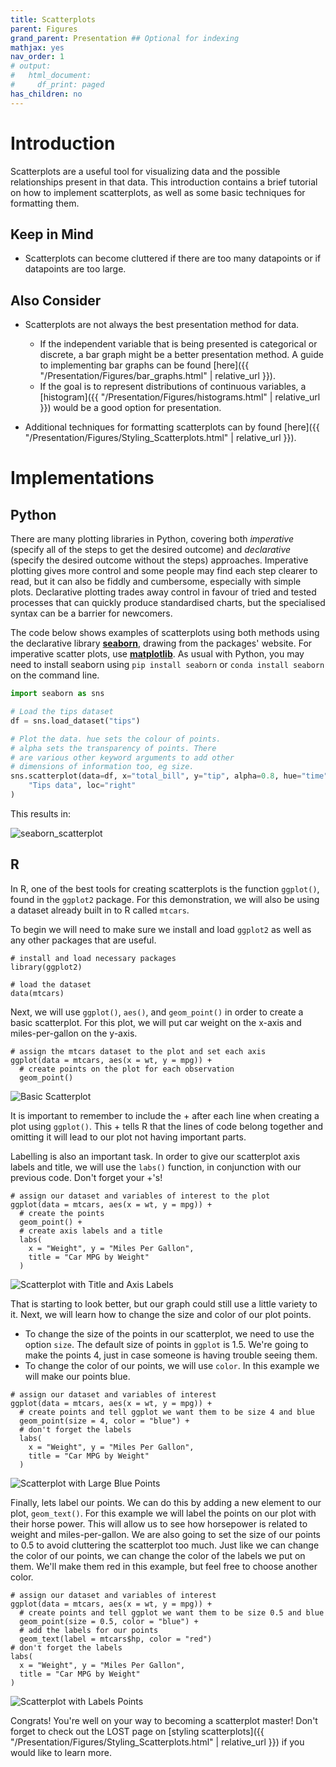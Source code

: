 ```yaml
---
title: Scatterplots
parent: Figures
grand_parent: Presentation ## Optional for indexing
mathjax: yes
nav_order: 1
# output:
#   html_document:
#     df_print: paged
has_children: no
---
```


# Introduction

Scatterplots are a useful tool for visualizing data and the possible relationships present in that data. This introduction contains a brief tutorial on how to implement scatterplots, as well as some basic techniques for formatting them.

## Keep in Mind
* Scatterplots can become cluttered if there are too many datapoints or if datapoints are too large.


## Also Consider
* Scatterplots are not always the best presentation method for data.
  * If the independent variable that is being presented is categorical or discrete, a bar graph might be a better presentation method. A guide to implementing bar graphs can be found [here]({{ "/Presentation/Figures/bar_graphs.html" | relative_url }}).
  * If the goal is to represent distributions of continuous variables, a [histogram]({{ "/Presentation/Figures/histograms.html" | relative_url }}) would be a good option for presentation.

* Additional techniques for formatting scatterplots can by found [here]({{ "/Presentation/Figures/Styling_Scatterplots.html" | relative_url }}).


# Implementations

## Python

There are many plotting libraries in Python, covering both *imperative* (specify all of the steps to get the desired outcome) and *declarative* (specify the desired outcome without the steps) approaches. Imperative plotting gives more control and some people may find each step clearer to read, but it can also be fiddly and cumbersome, especially with simple plots. Declarative plotting trades away control in favour of tried and tested processes that can quickly produce standardised charts, but the specialised syntax can be a barrier for newcomers.

The code below shows examples of scatterplots using both methods using the declarative library [**seaborn**](https://seaborn.pydata.org/index.html), drawing from the packages' website. For imperative scatter plots, use [**matplotlib**](https://matplotlib.org/3.3.0/index.html). As usual with Python, you may need to install seaborn using `pip install seaborn` or `conda install seaborn` on the command line.

```python
import seaborn as sns

# Load the tips dataset
df = sns.load_dataset("tips")

# Plot the data. hue sets the colour of points.
# alpha sets the transparency of points. There
# are various other keyword arguments to add other
# dimensions of information too, eg size.
sns.scatterplot(data=df, x="total_bill", y="tip", alpha=0.8, hue="time").set_title(
    "Tips data", loc="right"
)
```

This results in:

![seaborn_scatterplot](Images/Scatterplots/seaborn_scatter.png)


## R
In R, one of the best tools for creating scatterplots is the function `ggplot()`, found in the `ggplot2` package. For this demonstration, we will also be using a dataset already built in to R called `mtcars`.

To begin we will need to make sure we install and load `ggplot2` as well as any other packages that are useful.

```r?example=ggplot
# install and load necessary packages
library(ggplot2)

# load the dataset
data(mtcars)
```

Next, we will use `ggplot()`, `aes()`, and `geom_point()` in order to create a basic scatterplot. For this plot, we will put car weight on the x-axis and miles-per-gallon on the y-axis.

```r?example=ggplot
# assign the mtcars dataset to the plot and set each axis
ggplot(data = mtcars, aes(x = wt, y = mpg)) +
  # create points on the plot for each observation
  geom_point()
```
![Basic Scatterplot](Images/Scatterplots/basic_scatterplot.png)

It is important to remember to include the + after each line when creating a plot using `ggplot()`. This + tells R that the lines of code belong together and omitting it will lead to our plot not having important parts.


Labelling is also an important task. In order to give our scatterplot axis labels and title, we will use the `labs()` function, in conjunction with our previous code. Don't forget your +'s!

```r?example=ggplot
# assign our dataset and variables of interest to the plot
ggplot(data = mtcars, aes(x = wt, y = mpg)) +
  # create the points
  geom_point() +
  # create axis labels and a title
  labs(
    x = "Weight", y = "Miles Per Gallon",
    title = "Car MPG by Weight"
  )
```
![Scatterplot with Title and Axis Labels](Images/Scatterplots/scatter_titles.png)

That is starting to look better, but our graph could still use a little variety to it. Next, we will learn how to change the size and color of our plot points.

* To change the size of the points in our scatterplot, we need to use the option `size`. The default size of points in `ggplot` is 1.5. We're going to make the points 4, just in case someone is having trouble seeing them.
* To change the color of our points, we will use `color`. In this example we will make our points blue.

```r?example=ggplot
# assign our dataset and variables of interest
ggplot(data = mtcars, aes(x = wt, y = mpg)) +
  # create points and tell ggplot we want them to be size 4 and blue
  geom_point(size = 4, color = "blue") +
  # don't forget the labels
  labs(
    x = "Weight", y = "Miles Per Gallon",
    title = "Car MPG by Weight"
  )
```
![Scatterplot with Large Blue Points](Images/Scatterplots/scatter_size_color.png)

Finally, lets label our points. We can do this by adding a new element to our plot, `geom_text()`. For this example we will label the points on our plot with their horse power. This will allow us to see how horsepower is related to weight and miles-per-gallon. We are also going to set the size of our points to 0.5 to avoid cluttering the scatterplot too much. Just like we can change the color of our points, we can change the color of the labels we put on them. We'll make them red in this example, but feel free to choose another color.

```r?example=ggplot
# assign our dataset and variables of interest
ggplot(data = mtcars, aes(x = wt, y = mpg)) +
  # create points and tell ggplot we want them to be size 0.5 and blue
  geom_point(size = 0.5, color = "blue") +
  # add the labels for our points
  geom_text(label = mtcars$hp, color = "red")
# don't forget the labels
labs(
  x = "Weight", y = "Miles Per Gallon",
  title = "Car MPG by Weight"
)
```
![Scatterplot with Labels Points](Images/Scatterplots/scatter_labels.png)

Congrats! You're well on your way to becoming a scatterplot master! Don't forget to check out the LOST page on [styling scatterplots]({{ "/Presentation/Figures/Styling_Scatterplots.html" | relative_url }}) if you would like to learn more.

